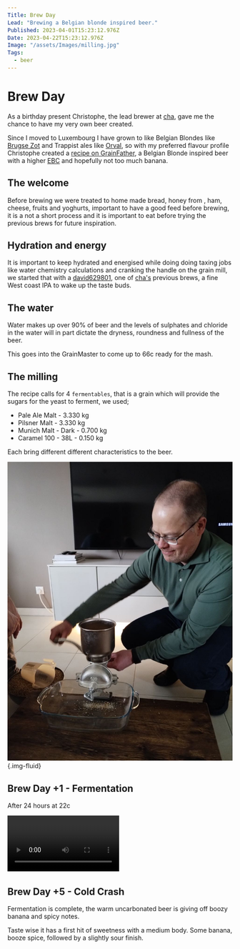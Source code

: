 ```yaml
---
Title: Brew Day
Lead: "Brewing a Belgian blonde inspired beer."
Published: 2023-04-01T15:23:12.976Z
Date: 2023-04-22T15:23:12.976Z
Image: "/assets/Images/milling.jpg"
Tags:
  - beer
---
```

 
# Brew Day

As a birthday present Christophe, the lead brewer at [cha](https://untappd.com/chabrew), gave me the chance to have my very own beer created.

Since I moved to Luxembourg I have grown to like Belgian Blondes like [Brugse Zot](https://www.brugsezot.be/en/our-beers/brugse-zot-blond) and Trappist ales like [Orval](https://homebrewanswers.com/orval-clone-recipe/), so with my preferred flavour profile Christophe created a [recipe on GrainFather](https://community.grainfather.com/recipes/950024), a Belgian Blonde inspired beer with a higher [EBC](https://en.wikipedia.org/wiki/Standard_Reference_Method#EBC) and hopefully not too much banana.

## The welcome

Before brewing we were treated to home made bread, honey from [](https://bybei.lu/), ham, cheese, fruits and yoghurts, important to have a good feed before brewing, it is a not a short process and it is important to eat before trying the previous brews for future inspiration.

## Hydration and energy

It is important to keep hydrated and energised while doing doing taxing jobs like water chemistry calculations and cranking the handle on the grain mill, we started that with a [david629801](https://untappd.com/b/cha-david629801/5312571), one of [cha's](https://untappd.com/chabrew) previous brews, a fine West coast IPA to wake up the taste buds.

## The water

Water makes up over 90% of beer and the levels of sulphates and chloride in the water will in part dictate the dryness, roundness and fullness of the beer.

This goes into the GrainMaster to come up to 66c ready for the mash.

## The milling

The recipe calls for 4 `fermentables`, that is a grain which will provide the sugars for the yeast to ferment, we used;
* Pale Ale Malt - 3.330 kg
* Pilsner Malt - 3.330 kg
* Munich Malt - Dark - 0.700 kg
* Caramel 100 - 38L - 0.150 kg

Each bring different different characteristics to the beer.

![Network settings with 127.0.0.1 as DNS server](../assets/Images/milling.jpg){.img-fluid}

## Brew Day +1 - Fermentation

After 24 hours at 22c

<video controls width="250">
    <source src="../assets/videos/fermentation_bucket_with_airlock.mp4" type="video/mp4">

    <a href="../assets/videos/fermentation_bucket_with_airlock.mp4">MP4</a>
    video.
</video>

## Brew Day +5 - Cold Crash

Fermentation is complete, the warm uncarbonated beer is giving off boozy banana and spicy notes.

Taste wise it has a first hit of sweetness with a medium body. Some banana, booze spice, followed by a slightly sour finish.

